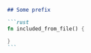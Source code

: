 ````markdown,include-file=../outside-of-book.md
## Some prefix

```rust
fn included_from_file() {

}
```
````
